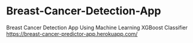 # Breast-Cancer-Detection-App
 Breast Cancer Detection App Using Machine Learning XGBoost Classifier
https://breast-cancer-predictor-app.herokuapp.com/
